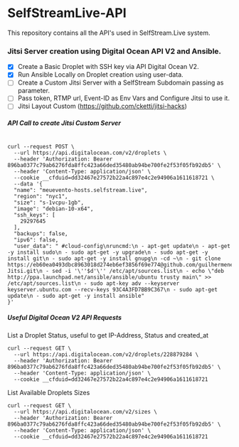 # SelfStreamLive-API
This repository contains all the API's used in SelfStream.Live system.

### Jitsi Server creation using Digital Ocean API V2 and Ansible.

- [x] Create a Basic Droplet with SSH key via API Digital Ocean V2.
- [x] Run Ansible Locally on Droplet creation using user-data.
- [ ] Create a Custom Jitsi Server with a SelfStream Subdomain passing as parameter.
- [ ] Pass token, RTMP url, Event-ID as Env Vars and Configure Jitsi to use it. 
- [ ] Jitsi Layout Custom (https://github.com/cketti/jitsi-hacks)

##### API Call to create Jitsi Custom Server

```

curl --request POST \
  --url https://api.digitalocean.com/v2/droplets \
  --header 'Authorization: Bearer 896ba0377c79ab6276fda8ffc423a66ded35480ab94be700fe2f53f05fb92db5' \
  --header 'Content-Type: application/json' \
  --cookie __cfduid=dd32467e27572b22a4c897e4c2e94906a1611618721 \
  --data '{
  "name": "meuevento-hosts.selfstream.live",
  "region": "nyc1",
  "size": "s-1vcpu-1gb",
  "image": "debian-10-x64",
  "ssh_keys": [
    29297645
  ],
  "backups": false,
  "ipv6": false,
  "user_data": " #cloud-config\nruncmd:\n - apt-get update\n - apt-get -y install sudo\n - sudo apt-get -y upgrade\n - sudo apt-get -y install git\n - sudo apt-get -y install gnupg\n -cd ~\n - git clone https://eb60ea0493dbc8963018d274eb6ef3856f69e774@github.com/guilhermeneves/SelfStreamLive-Jitsi.git\n - sed -i '\''$d'\'' /etc/apt/sources.list\n - echo \"deb http://ppa.launchpad.net/ansible/ansible/ubuntu trusty main\" >> /etc/apt/sources.list\n - sudo apt-key adv --keyserver keyserver.ubuntu.com --recv-keys 93C4A3FD7BB9C367\n - sudo apt-get update\n - sudo apt-get -y install ansible"
}'

```


##### Useful Digital Ocean V2 API Requests


List a Droplet Status, useful to get IP-Address, Status and created_at

```
curl --request GET \
  --url https://api.digitalocean.com/v2/droplets/228879284 \
  --header 'Authorization: Bearer 896ba0377c79ab6276fda8ffc423a66ded35480ab94be700fe2f53f05fb92db5' \
  --header 'Content-Type: application/json' \
  --cookie __cfduid=dd32467e27572b22a4c897e4c2e94906a1611618721

```

List Available Droplets Sizes

```
curl --request GET \
  --url https://api.digitalocean.com/v2/sizes \
  --header 'Authorization: Bearer 896ba0377c79ab6276fda8ffc423a66ded35480ab94be700fe2f53f05fb92db5' \
  --header 'Content-Type: application/json' \
  --cookie __cfduid=dd32467e27572b22a4c897e4c2e94906a1611618721
```

